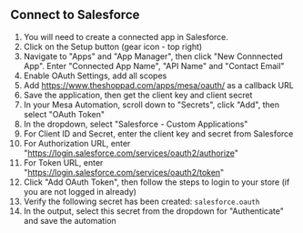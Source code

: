 ## Connect to Salesforce
1. You will need to create a connected app in Salesforce.
2. Click on the Setup button (gear icon - top right)
3. Navigate to "Apps" and "App Manager", then click "New Connnected App". Enter "Connected App Name", "API Name" and "Contact Email"
4. Enable OAuth Settings, add all scopes
5. Add https://www.theshoppad.com/apps/mesa/oauth/ as a callback URL
6. Save the application, then get the client key and client secret
7. In your Mesa Automation, scroll down to "Secrets", click "Add", then select "OAuth Token"
8. In the dropdown, select "Salesforce - Custom Applications"
9. For Client ID and Secret, enter the client key and secret from Salesforce
10. For Authorization URL, enter "https://login.salesforce.com/services/oauth2/authorize"
11. For Token URL, enter "https://login.salesforce.com/services/oauth2/token"
12. Click "Add OAuth Token", then follow the steps to login to your store (if you are not logged in already)
13. Verify the following secret has been created: `salesforce.oauth`
14. In the output, select this secret from the dropdown for "Authenticate" and save the automation